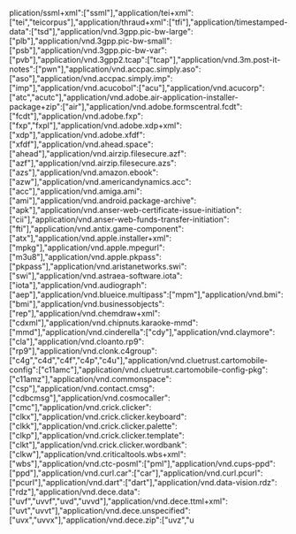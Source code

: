 plication/ssml+xml":["ssml"],"application/tei+xml":["tei","teicorpus"],"application/thraud+xml":["tfi"],"application/timestamped-data":["tsd"],"application/vnd.3gpp.pic-bw-large":["plb"],"application/vnd.3gpp.pic-bw-small":["psb"],"application/vnd.3gpp.pic-bw-var":["pvb"],"application/vnd.3gpp2.tcap":["tcap"],"application/vnd.3m.post-it-notes":["pwn"],"application/vnd.accpac.simply.aso":["aso"],"application/vnd.accpac.simply.imp":["imp"],"application/vnd.acucobol":["acu"],"application/vnd.acucorp":["atc","acutc"],"application/vnd.adobe.air-application-installer-package+zip":["air"],"application/vnd.adobe.formscentral.fcdt":["fcdt"],"application/vnd.adobe.fxp":["fxp","fxpl"],"application/vnd.adobe.xdp+xml":["xdp"],"application/vnd.adobe.xfdf":["xfdf"],"application/vnd.ahead.space":["ahead"],"application/vnd.airzip.filesecure.azf":["azf"],"application/vnd.airzip.filesecure.azs":["azs"],"application/vnd.amazon.ebook":["azw"],"application/vnd.americandynamics.acc":["acc"],"application/vnd.amiga.ami":["ami"],"application/vnd.android.package-archive":["apk"],"application/vnd.anser-web-certificate-issue-initiation":["cii"],"application/vnd.anser-web-funds-transfer-initiation":["fti"],"application/vnd.antix.game-component":["atx"],"application/vnd.apple.installer+xml":["mpkg"],"application/vnd.apple.mpegurl":["m3u8"],"application/vnd.apple.pkpass":["pkpass"],"application/vnd.aristanetworks.swi":["swi"],"application/vnd.astraea-software.iota":["iota"],"application/vnd.audiograph":["aep"],"application/vnd.blueice.multipass":["mpm"],"application/vnd.bmi":["bmi"],"application/vnd.businessobjects":["rep"],"application/vnd.chemdraw+xml":["cdxml"],"application/vnd.chipnuts.karaoke-mmd":["mmd"],"application/vnd.cinderella":["cdy"],"application/vnd.claymore":["cla"],"application/vnd.cloanto.rp9":["rp9"],"application/vnd.clonk.c4group":["c4g","c4d","c4f","c4p","c4u"],"application/vnd.cluetrust.cartomobile-config":["c11amc"],"application/vnd.cluetrust.cartomobile-config-pkg":["c11amz"],"application/vnd.commonspace":["csp"],"application/vnd.contact.cmsg":["cdbcmsg"],"application/vnd.cosmocaller":["cmc"],"application/vnd.crick.clicker":["clkx"],"application/vnd.crick.clicker.keyboard":["clkk"],"application/vnd.crick.clicker.palette":["clkp"],"application/vnd.crick.clicker.template":["clkt"],"application/vnd.crick.clicker.wordbank":["clkw"],"application/vnd.criticaltools.wbs+xml":["wbs"],"application/vnd.ctc-posml":["pml"],"application/vnd.cups-ppd":["ppd"],"application/vnd.curl.car":["car"],"application/vnd.curl.pcurl":["pcurl"],"application/vnd.dart":["dart"],"application/vnd.data-vision.rdz":["rdz"],"application/vnd.dece.data":["uvf","uvvf","uvd","uvvd"],"application/vnd.dece.ttml+xml":["uvt","uvvt"],"application/vnd.dece.unspecified":["uvx","uvvx"],"application/vnd.dece.zip":["uvz","u
